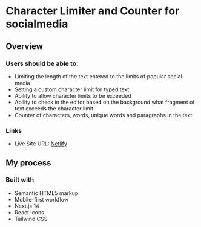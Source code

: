 # Character Limiter and Counter for socialmedia

## Overview

### Users should be able to:

- Limiting the length of the text entered to the limits of popular social media
- Setting a custom character limit for typed text
- Ability to allow character limits to be exceeded
- Ability to check in the editor based on the background what fragment of text exceeds the character limit
- Counter of characters, words, unique words and paragraphs in the text

### Links

- Live Site URL: [Netlify]()

## My process

### Built with

- Semantic HTML5 markup
- Mobile-first workflow
- Next.js 14
- React Icons
- Tailwind CSS
